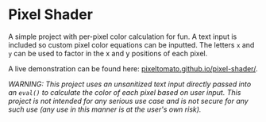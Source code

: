 # Pixel Shader
A simple project with per-pixel color calculation for fun. A text input is included so custom pixel color equations can be inputted. The letters `x` and `y` can be used to factor in the x and y positions of each pixel.

A live demonstration can be found here: [pixeltomato.github.io/pixel-shader/]().

_WARNING: This project uses an unsanitized text input directly passed into an `eval()` to calculate the color of each pixel based on user input. This project is not intended for any serious use case and is not secure for any such use (any use in this manner is at the user's own risk)._
